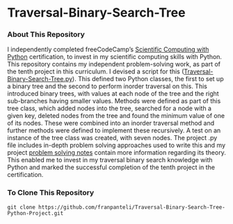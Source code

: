 # Traversal-Binary-Search-Tree
### About This Repository
I independently completed freeCodeCamp’s [Scientific Computing with Python](https://www.freecodecamp.org/learn/scientific-computing-with-python/) certification, to invest in my scientific computing skills with Python. This repository contains my independent problem-solving work, as part of the tenth project in this curriculum. I devised a script for this ([Traversal-Binary-Search-Tree.py](https://github.com/franpanteli/Traversal-Binary-Search-Tree-Python-Project/blob/main/Traversal-Binary-Search-Tree.py)). This defined two Python classes, the first to set up a binary tree and the second to perform inorder traversal on this. This introduced binary trees, with values at each node of the tree and the right sub-branches having smaller values. Methods were defined as part of this tree class, which added nodes into the tree, searched for a node with a given key, deleted nodes from the tree and found the minimum value of one of its nodes. These were combined into an inorder traversal method and further methods were defined to implement these recursively. A test on an instance of the tree class was created, with seven nodes. The project .py file includes in-depth problem solving approaches used to write this and my project [problem solving notes](https://github.com/franpanteli/Traversal-Binary-Search-Tree-Python-Project/blob/main/Traversal%20Binary%20Search%20Tree%20Problem%20Solving%20Thought%20Process%20Notes.txt) contain more information regarding its theory. This enabled me to invest in my traversal binary search knowledge with Python and marked the successful completion of the tenth project in the certification.

### To Clone This Repository
```
git clone https://github.com/franpanteli/Traversal-Binary-Search-Tree-Python-Project.git
```
